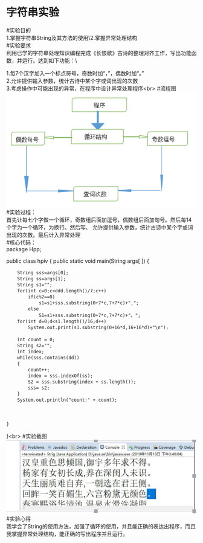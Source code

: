 字符串实验
========
#实验目的
<br>1.掌握字符串String及其方法的使用\2.掌握异常处理结构<br>
#实验要求
<br>利用已学的字符串处理知识编程完成《长恨歌》古诗的整理对齐工作，写出功能函数，并运行。达到如下功能：\

1.每7个汉字加入一个标点符号，奇数时加“，”，偶数时加“。”\
2.允许提供输入参数，统计古诗中某个字或词出现的次数\
3.考虑操作中可能出现的异常，在程序中设计异常处理程序\<br>
#流程图
![image](https://github.com/300tty/java/blob/master/%E6%8D%95%E8%8E%B711111.jpg)
#实验过程：
<br> 首先让每七个字做一个循环，奇数组后面加逗号，偶数组后面加句号。然后每14个字为一个循环，为换行。然后写、	允许提供输入参数，统计古诗中某个字或词出现的次数。最后计入异常处理<br>
#核心代码：
<br>package Hpp;

public class hpiv
{
	   public static void main(String args[ ])
    {  	
    
    	String sss=args[0];
    	String ss=args[1];
    	String s1="";
    	for(int c=0;c<ddd.length()/7;c++)
    		if(c%2==0)
    			s1=s1+sss.substring(0+7*c,7+7*c)+",";
    		else
    			S1=s1+sss.substring(0+7*c,7+7*c)+"。";
        for(int d=0;d<s1.length()/16;d++)
        	System.out.print(s1.substring(0+16*d,16+16*d)+"\n");        
    				
    	int count = 0;		
		String s2="";		
		int index;		
		while(sss.contains(dd))
		{			
			count++;
		    index = sss.indexOf(ss);
		    S2 = sss.substring(index + ss.length());		
		    sss= s2;			
		}	
		System.out.println("count:" + count);	
    


    }
}\<br>
#实验截图
![image](https://github.com/300tty/java/blob/master/%E6%8D%95%E8%8E%B7234245.jpg)\
#实验心得
<br>我学会了String的使用方法，加强了循环的使用，并且能正确的表达出程序，而且我掌握异常处理结构，能正确的写出程序并且运行。<br>
